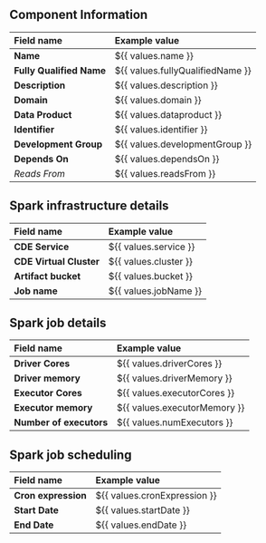 ## Component Information

| Field name               | Example value                    |
|:-------------------------|:---------------------------------|
| **Name**                 | ${{ values.name }}               |
| **Fully Qualified Name** | ${{ values.fullyQualifiedName }} |
| **Description**          | ${{ values.description }}        |
| **Domain**               | ${{ values.domain }}             |
| **Data Product**         | ${{ values.dataproduct }}        |
| **Identifier**           | ${{ values.identifier }}         |
| **Development Group**    | ${{ values.developmentGroup }}   |
| **Depends On**           | ${{ values.dependsOn }}          |
| *Reads From*             | ${{ values.readsFrom }}          |


## Spark infrastructure details
| Field name              | Example value         |
|:------------------------|:----------------------|
| **CDE Service**         | ${{ values.service }} |
| **CDE Virtual Cluster** | ${{ values.cluster }} |
| **Artifact bucket**     | ${{ values.bucket }}  |
| **Job name**            | ${{ values.jobName }} |

## Spark job details
| Field name              | Example value                |
|:------------------------|:-----------------------------|
| **Driver Cores**        | ${{ values.driverCores }}    |
| **Driver memory**       | ${{ values.driverMemory }}   |
| **Executor Cores**      | ${{ values.executorCores }}  |
| **Executor memory**     | ${{ values.executorMemory }} |
| **Number of executors** | ${{ values.numExecutors }}   |

## Spark job scheduling
| Field name          | Example value                |
|:--------------------|:-----------------------------|
| **Cron expression** | ${{ values.cronExpression }} |
| **Start Date**      | ${{ values.startDate }}      |
| **End Date**        | ${{ values.endDate }}        |